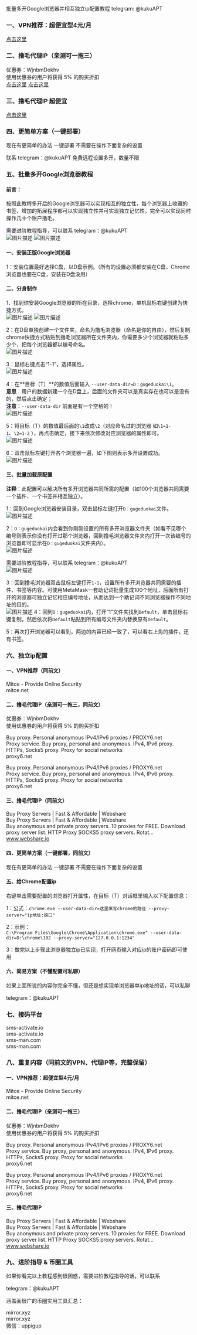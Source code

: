 批量多开Google浏览器并相互独立ip配置教程
telegram: @kukuAPT  

### 一、VPN推荐：超便宜型4元/月  
[点击这里](https://mitce.net/aff.php?aff=19005)   


### 二、撸毛代理IP（亲测可一拖三）  
优惠券：WjnbmDokhv  
使用优惠券的用户将获得 5% 的购买折扣  
[点击这里](https://proxy6.net/?r=454495)
[点击这里](https://proxy6.net/a/454495)


### 三、撸毛代理IP  超便宜
[点击这里](https://www.webshare.io/?referral_code=8nsq1kjzom8f)


### 四、更简单方案（一键部署）  
现在有更简单的办法 一键部署 不需要在操作下面复杂的设置  

联系 telegram：@kukuAPT 免费远程设置多开，数量不限  


### 五、批量多开Google浏览器教程  
#### 前言：  
按照此教程多开后的Google浏览器可以实现相互的独立性，每个浏览器上收藏的书签、增加的拓展程序都可以实现独立性并可实现独立记忆性，完全可以实现同时操作几十个账户撸毛。  

需要进阶教程指导，可以联系 telegram：@kukuAPT  
![图片描述](https://github.com/absbsa/DKIP/blob/main/1.png)
![图片描述](https://github.com/absbsa/DKIP/blob/main/2.png)

#### 一、安装正版Google浏览器  
1：安装位置最好选择C盘，以D盘示例。（所有的设置必须都安装在C盘，Chrome浏览器也要在C盘，安装在D盘没用）  


#### 二、分身制作  
1、找到你安装Google浏览器的所在目录，选择chrome，单机鼠标右键创建为快捷方式。  
![图片描述](https://github.com/absbsa/DKIP/blob/main/3.png)
![图片描述](https://github.com/absbsa/DKIP/blob/main/4.png)

2：在D盘单独创建一个文件夹，命名为撸毛浏览器（命名是你的自由），然后复制chrome快捷方式粘贴到撸毛浏览器所在文件夹内，你需要多少个浏览器就粘贴多少个，把每个浏览器都以编号命名。  
![图片描述](https://github.com/absbsa/DKIP/blob/main/5.png)

3：鼠标右键点击“1-1”，选择属性。  
![图片描述](https://github.com/absbsa/DKIP/blob/main/6.png)

4：在**目标（T）**的数值后面输入 `--user-data-dir=D：gugeduokai\1`。  
   **意思**：用户的数据新建一个在D盘上，后面的文件夹可以是真实存在也可以是没有的，然后点击确定；  
   **注意**：`--user-data-dir` 前面是有一个空格的！  
![图片描述](https://github.com/absbsa/DKIP/blob/main/7.png)

5：将目标（T）的数值最后面的`\1`改成`\2`（对应命名过的浏览器 如`\1=1-1`、`\2=1-2` ），再点击确定，接下来依次修改对应浏览器的属性即可。  
![图片描述](https://github.com/absbsa/DKIP/blob/main/8.png)

6：双击鼠标左键打开各个浏览器一遍，如下图则表示多开设置成功。  
![图片描述](https://github.com/absbsa/DKIP/blob/main/9.png)

#### 三、批量加载原配置  
**注释**：此配置可以解决所有多开浏览器共同所需的配置（如100个浏览器共同需要一个插件、一个书签并相互独立）。  

1：回到Google浏览器安装目录，双击鼠标左键打开`D：gugeduokai`文件。  
![图片描述](https://github.com/absbsa/DKIP/blob/main/10.png)

2：`D：gugeduokai`内会看到你刚刚设置的所有多开浏览器文件夹（如看不见哪个编号则表示你没有打开过那个浏览器，回到撸毛浏览器文件夹内打开一次该编号的浏览器即可显示在`D：gugeduokai`文件夹内）。  
![图片描述](https://github.com/absbsa/DKIP/blob/main/11.png)

需要进阶教程指导，可以联系 telegram：@kukuAPT  
![图片描述](https://github.com/absbsa/DKIP/blob/main/12.png)

3：回到撸毛浏览器双击鼠标左键打开`1-1`，设置所有多开浏览器共同需要的插件、书签等内容。可使用MetaMask一套助记词批量生成100个地址，后面所有打开的浏览器可独立记忆相应编号地址，从而达到一个助记词不同浏览器操作不同地址的目的。  
![图片描述](https://github.com/absbsa/DKIP/blob/main/13.png)
4：回到`D：gugeduokai`内，打开“1”文件夹找到`Default`，单击鼠标右键复制，然后依次将`Default`粘贴到所有编号文件夹内替换原有`Default`。  

5：再次打开浏览器可以看到，两边的内容已经一致了，可以看右上角的插件，还有书签。  


### 六、独立ip配置  
#### 一、VPN推荐（同前文）  
Mitce - Provide Online Security  
mitce.net  


#### 二、撸毛代理IP（亲测可一拖三，同前文）  
优惠券：WjnbmDokhv  
使用优惠券的用户将获得 5% 的购买折扣  

Buy proxy. Personal anonymous IPv4/IPv6 proxies / PROXY6.net  
Proxy service. Buy proxy, personal and anonymous. IPv4, IPv6 proxy. HTTPs, Socks5 proxy. Proxy for social networks  
proxy6.net  

Buy proxy. Personal anonymous IPv4/IPv6 proxies / PROXY6.net  
Proxy service. Buy proxy, personal and anonymous. IPv4, IPv6 proxy. HTTPs, Socks5 proxy. Proxy for social networks  
proxy6.net  


#### 三、撸毛代理IP（同前文）  
Buy Proxy Servers | Fast & Affordable | Webshare  
Buy Proxy Servers | Fast & Affordable | Webshare  
Buy anonymous and private proxy servers. 10 proxies for FREE. Download proxy server list. HTTP Proxy SOCKS5 proxy servers. Rotat…  
www.webshare.io  


#### 四、更简单方案（一键部署，同前文）  
现在有更简单的办法 一键部署 不需要在操作下面复杂的设置  


#### 五、给Chrome配置ip  
右键单击需要配置的浏览器打开属性，在目标（T）对话框里输入以下配置信息：  

1：公式：`chrome.exe --user-data-dir=这里填写chrome的路径 --proxy-server="ip地址:端口"`  

2：示例：  
`C:\Program Files\Google\Chrome\Application\chrome.exe" --user-data-dir=D:\chrome\102 --proxy-server="127.0.0.1:1234"`  

3：做完以上步骤此浏览器独立ip已实现，打开网页输入对应ip的账户密码即可使用  


#### 六、简易方案（不懂配置可私聊）  
如果上面所说的内容你完全不懂，但还是想实现单浏览器单ip地址的话，可以私聊  

telegram：@kukuAPT  


### 七、接码平台  
sms-activate.io  
sms-activate.io  
sms-man.com  
sms-man.com  


### 八、重复内容（同前文的VPN、代理IP等，完整保留）  
#### 一、VPN推荐：超便宜型4元/月  
Mitce - Provide Online Security  
mitce.net  


#### 二、撸毛代理IP（亲测可一拖三）  
优惠券：WjnbmDokhv  
使用优惠券的用户将获得 5% 的购买折扣  

Buy proxy. Personal anonymous IPv4/IPv6 proxies / PROXY6.net  
Proxy service. Buy proxy, personal and anonymous. IPv4, IPv6 proxy. HTTPs, Socks5 proxy. Proxy for social networks  
proxy6.net  

Buy proxy. Personal anonymous IPv4/IPv6 proxies / PROXY6.net  
Proxy service. Buy proxy, personal and anonymous. IPv4, IPv6 proxy. HTTPs, Socks5 proxy. Proxy for social networks  
proxy6.net  


#### 三、撸毛代理IP  
Buy Proxy Servers | Fast & Affordable | Webshare  
Buy Proxy Servers | Fast & Affordable | Webshare  
Buy anonymous and private proxy servers. 10 proxies for FREE. Download proxy server list. HTTP Proxy SOCKS5 proxy servers. Rotat…  
www.webshare.io  


### 九、进阶指导 & 币圈工具  
如果你看完以上教程感到很困惑，需要进阶教程指导的话，可以联系  

telegram：@kukuAPT  

涵盖面很广的币圈实用工具汇总：  

mirror.xyz  
mirror.xyz  
微信：uppigup  
